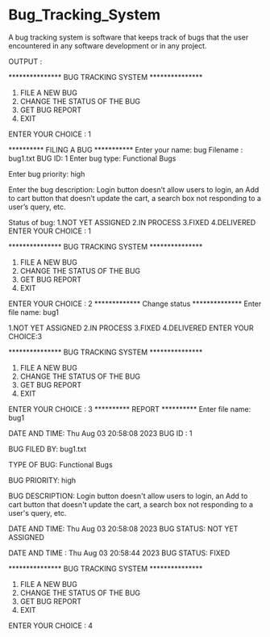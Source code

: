 # Bug_Tracking_System
A bug tracking system is software that keeps track of bugs that the user encountered in any software development or in any project.




OUTPUT : 

*************** BUG TRACKING SYSTEM ***************

 1. FILE A NEW BUG
 2. CHANGE THE STATUS OF THE BUG
 3. GET BUG REPORT
 4. EXIT

 ENTER YOUR CHOICE : 1
 
********** FILING A BUG ***********
Enter your name:
bug
Filename : bug1.txt
BUG ID: 1
Enter bug type:
Functional Bugs

Enter bug priority:
high

Enter the bug description:
Login button doesn’t allow users to login, an Add to cart button that doesn’t update the cart, a search box not responding to a user’s query, etc.


Status of bug:
  1.NOT YET ASSIGNED
  2.IN PROCESS
  3.FIXED
  4.DELIVERED
  ENTER YOUR CHOICE : 1

*************** BUG TRACKING SYSTEM ***************

 1. FILE A NEW BUG
 2. CHANGE THE STATUS OF THE BUG
 3. GET BUG REPORT
 4. EXIT

 ENTER YOUR CHOICE : 2
************* Change status **************
Enter file name:
bug1

  1.NOT YET ASSIGNED
  2.IN PROCESS
  3.FIXED
  4.DELIVERED
  ENTER YOUR CHOICE:3

*************** BUG TRACKING SYSTEM ***************

 1. FILE A NEW BUG
 2. CHANGE THE STATUS OF THE BUG
 3. GET BUG REPORT
 4. EXIT

 ENTER YOUR CHOICE : 3
********** REPORT **********
Enter file name:
bug1

DATE AND TIME: Thu Aug 03 20:58:08 2023
BUG ID : 1

BUG FILED BY: bug1.txt

TYPE OF BUG: Functional Bugs

BUG PRIORITY: high

BUG DESCRIPTION: Login button doesn't allow users to login, an Add to cart button that doesn't update the cart, a search box not responding to a user's query, etc.

DATE AND TIME: Thu Aug 03 20:58:08 2023
BUG STATUS: NOT YET ASSIGNED

DATE AND TIME : Thu Aug 03 20:58:44 2023
BUG STATUS: FIXED


*************** BUG TRACKING SYSTEM ***************

 1. FILE A NEW BUG
 2. CHANGE THE STATUS OF THE BUG
 3. GET BUG REPORT
 4. EXIT

 ENTER YOUR CHOICE : 4

